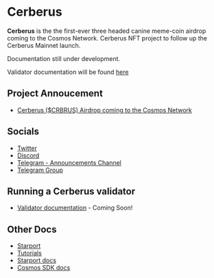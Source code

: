 # Cerberus

**Cerberus** is the the first-ever three headed canine meme-coin airdrop coming to the Cosmos Network. Cerberus NFT project to follow up the Cerberus Mainnet launch.

Documentation still under development.

Validator documentation will be found [here](https://www.cerberus.zone/running-a-validator.html)

## Project Annoucement

- [Cerberus ($CRBRUS) Airdrop coming to the Cosmos Network](https://medium.com/@cerberus_zone/cerberus-crbrus-airdrop-coming-to-the-cosmos-network-9911c780dcdd)

## Socials

- [Twitter](https://twitter.com/CerberusZone)
- [Discord](https://discord.gg/njD9SG7Y)
- [Telegram - Announcements Channel](https://t.me/cerberus_zone)
- [Telegram Group](https://t.me/cerberus_zone_group)

## Running a Cerberus validator

- [Validator documentation](https://www.cerberus.zone/running-a-validator.html) - Coming Soon!

## Other Docs

- [Starport](https://starport.com)
- [Tutorials](https://docs.starport.com/guide)
- [Starport docs](https://docs.starport.com)
- [Cosmos SDK docs](https://docs.cosmos.network)
